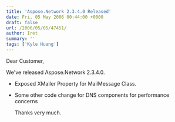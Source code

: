 ```yaml
---
title: 'Aspose.Network 2.3.4.0 Released'
date: Fri, 05 May 2006 00:44:00 +0000
draft: false
url: /2006/05/05/47451/
author: Iret
summary: ''
tags: ['Kyle Huang']
---
```


Dear Customer,

We've released Aspose.Network 2.3.4.0.

*   Exposed XMailer Property for MailMessage Class.
*   Some other code change for DNS components for performance concerns
    
    Thanks very much.







